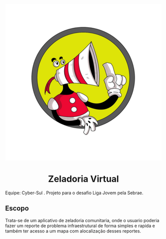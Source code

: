 <img src="Logo.jpg" alt="Logo by Jeferson Ribeiro">
<h1 align="center">Zeladoria Virtual</h1>
Equipe: Cyber-Sul
.
  Projeto para o desafio Liga Jovem pela Sebrae.
<h2>Escopo</h2>
  Trata-se de um aplicativo de zeladoria comunitaria, onde o usuario poderia fazer um reporte de problema infraestrutural de forma simples e rapida e também ter acesso a um mapa com alocalização desses reportes.
